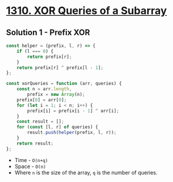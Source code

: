 # [1310. XOR Queries of a Subarray](https://leetcode.com/problems/xor-queries-of-a-subarray/)

## Solution 1 - Prefix XOR

```js
const helper = (prefix, l, r) => {
    if (l === 0) {
        return prefix[r];
    }
    return prefix[r] ^ prefix[l - 1];
};

const xorQueries = function (arr, queries) {
    const n = arr.length,
        prefix = new Array(n);
    prefix[0] = arr[0];
    for (let i = 1; i < n; i++) {
        prefix[i] = prefix[i - 1] ^ arr[i];
    }
    const result = [];
    for (const [l, r] of queries) {
        result.push(helper(prefix, l, r));
    }
    return result;
};
```

-   Time - `O(n+q)`
-   Space - `O(n)`
-   Where `n` is the size of the array, `q` is the number of queries.
